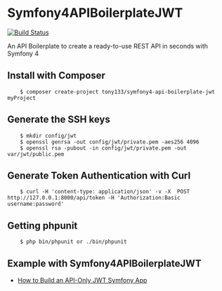 # Symfony4APIBoilerplateJWT

[![Build Status](https://travis-ci.org/Tony133/Symfony4APIBoilerplateJWT.svg?branch=master)](https://travis-ci.org/Tony133/Symfony4APIBoilerplateJWT)

An API Boilerplate to create a ready-to-use REST API in seconds with Symfony 4

## Install with Composer

```
    $ composer create-project tony133/symfony4-api-boilerplate-jwt myProject
```

## Generate the SSH keys

```
	$ mkdir config/jwt
	$ openssl genrsa -out config/jwt/private.pem -aes256 4096
	$ openssl rsa -pubout -in config/jwt/private.pem -out var/jwt/public.pem
```

## Generate Token Authentication with Curl

```
	$ curl -H 'content-type: application/json' -v -X  POST http://127.0.0.1:8000/api/token -H 'Authorization:Basic username:password'
```

## Getting phpunit

```
    $ php bin/phpunit or ./bin/phpunit
```

## Example with Symfony4APIBoilerplateJWT

* [How to Build an API-Only JWT Symfony App](https://github.com/Tony133/Symfony4APIBoilerplateJWTBook)

